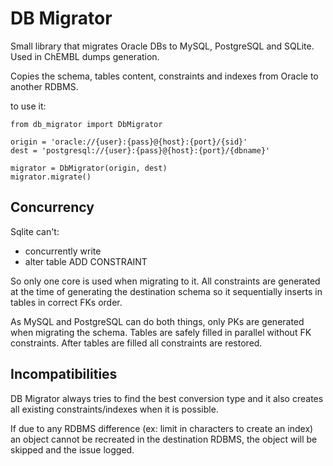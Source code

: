 # DB Migrator

Small library that migrates Oracle DBs to MySQL, PostgreSQL and SQLite. Used in ChEMBL dumps generation.

Copies the schema, tables content, constraints and indexes from Oracle to another RDBMS.


to use it:

```
from db_migrator import DbMigrator

origin = 'oracle://{user}:{pass}@{host}:{port}/{sid}'
dest = 'postgresql://{user}:{pass}@{host}:{port}/{dbname}'

migrator = DbMigrator(origin, dest)
migrator.migrate()

```


## Concurrency

Sqlite can't:

- concurrently write
- alter table ADD CONSTRAINT

So only one core is used when migrating to it. All constraints are generated at the time of generating the destination schema so it sequentially inserts in tables in correct FKs order.


As MySQL and PostgreSQL can do both things, only PKs are generated when migrating the schema.
Tables are safely filled in parallel without FK constraints. After tables are filled all constraints are restored.


## Incompatibilities

DB Migrator always tries to find the best conversion type and it also creates all existing constraints/indexes when it is possible.

If due to any RDBMS difference (ex: limit in characters to create an index) an object cannot be recreated in the destination RDBMS, the object will be skipped and the issue logged.
